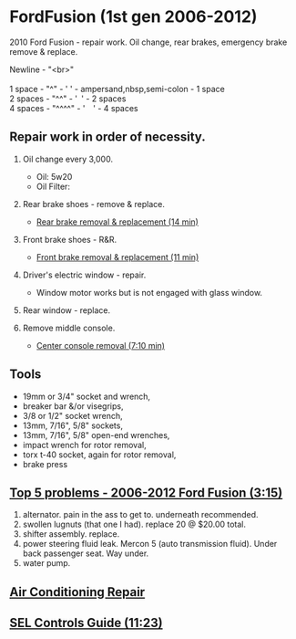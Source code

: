 # FordFusion (1st gen 2006-2012)
2010 Ford Fusion - repair work. Oil change, rear brakes, emergency brake remove &amp; replace.

Newline - "&lt;br&gt;"<br>
<br>
1 space  - "^"    - '&nbsp;' - ampersand,nbsp,semi-colon - 1 space<br>
2 spaces - "^^"   - '&ensp;' - 2 spaces<br>
4 spaces - "^^^^" - '&emsp;' - 4 spaces<br>

## Repair work in order of necessity.
  1. Oil change every 3,000.<br>
     - Oil: 5w20
     - Oil Filter: 
  2. Rear brake shoes - remove & replace.<br>
     - [Rear brake removal & replacement (14 min)](https://www.youtube.com/watch?v=cikKzEFv_fs)
  3. Front brake shoes - R&R.<br>
     - [Front brake removal & replacement (11 min)](https://www.youtube.com/watch?v=qrnqmVq10cw)
  4. Driver's electric window - repair.<br>
     - Window motor works but is not engaged with glass window.

  5. Rear window - replace.<br>

  6. Remove middle console.</br>
     - [Center console removal (7:10 min)](https://www.youtube.com/watch?v=CdjM3eWzD1Y)

<h2>Tools</h2>
<ul>
  <li> 19mm or 3/4" socket and wrench,</li>
  <li> breaker bar &/or visegrips,</li>
  <li> 3/8 or 1/2" socket wrench,</li>
  <li> 13mm, 7/16", 5/8" sockets,</li>
  <li> 13mm, 7/16", 5/8" open-end wrenches,</li>
  <li> impact wrench for rotor removal,</li>
  <li> torx t-40 socket, again for rotor removal,</li>
  <li> brake press</li>
</ul>

## [Top 5 problems - 2006-2012 Ford Fusion (3:15)](https://www.youtube.com/watch?v=yaRQo5uPNyY)
  1. alternator.  pain in the ass to get to.  underneath recommended.
  2. swollen lugnuts (that one I had). replace 20 @ $20.00 total.
  3. shifter assembly. replace.
  4. power steering fluid leak. Mercon 5 (auto transmission fluid).  Under back passenger seat.  Way under.
  5. water pump.

## [Air Conditioning Repair](https://www.youtube.com/watch?v=3cfPShi_-Nk)

## [SEL Controls Guide (11:23)](https://www.youtube.com/watch?v=xrymc0CV86Q)


